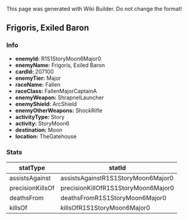 <span class="wiki-builder">This page was generated with Wiki Builder. Do not change the format!</span>

## Frigoris, Exiled Baron
### Info
* **enemyId:** R1S1StoryMoon6Major0
* **enemyName:** Frigoris, Exiled Baron
* **cardId:** 207100
* **enemyTier:** Major
* **raceName:** Fallen
* **raceClass:** FallenMajorCaptainA
* **enemyWeapon:** ShrapnelLauncher
* **enemyShield:** ArcShield
* **enemyOtherWeapons:** ShockRifle
* **activityType:** Story
* **activity:** StoryMoon6
* **destination:** Moon
* **location:** TheGatehouse

### Stats
statType | statId
-------- | ------
assistsAgainst | assistsAgainstR1S1StoryMoon6Major0
precisionKillsOf | precisionKillOfR1S1StoryMoon6Major0
deathsFrom | deathsFromR1S1StoryMoon6Major0
killsOf | killsOfR1S1StoryMoon6Major0

